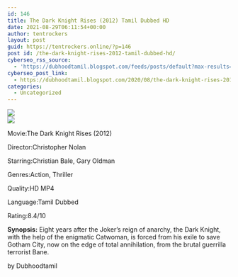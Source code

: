 ```yaml
---
id: 146
title: The Dark Knight Rises (2012) Tamil Dubbed HD
date: 2021-08-29T06:11:54+00:00
author: tentrockers
layout: post
guid: https://tentrockers.online/?p=146
post id: /the-dark-knight-rises-2012-tamil-dubbed-hd/
cyberseo_rss_source:
  - 'https://dubhoodtamil.blogspot.com/feeds/posts/default?max-results=150&start-index=151'
cyberseo_post_link:
  - https://dubhoodtamil.blogspot.com/2020/08/the-dark-knight-rises-2012-tamil-dubbed.html
categories:
  - Uncategorized
---
```

<div class="media_block">
  <img src="https://1.bp.blogspot.com/-_YuMMYpQcHE/XyrGvBfqF3I/AAAAAAAAA_g/VYJuUsoHFAUTd4HIXNCZCKKRDJpPqV0nQCLcBGAsYHQ/s72-c/images%2B%252820%2529.jpeg" class="media_thumbnail" />
</div>

<div class="separator">
  <a href="https://1.bp.blogspot.com/-_YuMMYpQcHE/XyrGvBfqF3I/AAAAAAAAA_g/VYJuUsoHFAUTd4HIXNCZCKKRDJpPqV0nQCLcBGAsYHQ/s619/images%2B%252820%2529.jpeg"><img border="0" data-original-height="619" data-original-width="495" src="https://1.bp.blogspot.com/-_YuMMYpQcHE/XyrGvBfqF3I/AAAAAAAAA_g/VYJuUsoHFAUTd4HIXNCZCKKRDJpPqV0nQCLcBGAsYHQ/s0/images%2B%252820%2529.jpeg" /></a>
</div>

Movie:The Dark Knight Rises (2012)

Director:Christopher Nolan

Starring:Christian Bale, Gary Oldman

Genres:Action, Thriller

Quality:HD MP4

Language:Tamil Dubbed

Rating:8.4/10

**Synopsis:** Eight years after the Joker&#8217;s reign of anarchy, the Dark Knight, with the help of the enigmatic Catwoman, is forced from his exile to save Gotham City, now on the edge of total annihilation, from the brutal guerrilla terrorist Bane.

by Dubhoodtamil